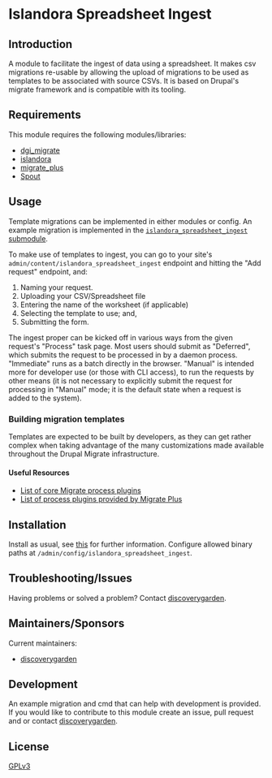 # Islandora Spreadsheet Ingest

## Introduction

A module to facilitate the ingest of data using a spreadsheet.
It makes csv migrations re-usable by allowing the upload of migrations to be
used as templates to be associated with source CSVs.
It is based on Drupal's migrate framework and is compatible with its
tooling.

## Requirements

This module requires the following modules/libraries:

* [dgi_migrate](https://github.com/discoverygarden/dgi_migrate)
* [islandora](https://github.com/Islandora/islandora/tree/8.x-1.x)
* [migrate_plus](https://www.drupal.org/project/migrate_plus)
* [Spout](https://github.com/box/spout)

## Usage

Template migrations can be implemented in either modules or config. An example
migration is implemented in the
[`islandora_spreadsheet_ingest` submodule](modules/islandora_spreadsheet_ingest_example).

To make use of templates to ingest, you can go to your site's
`admin/content/islandora_spreadsheet_ingest` endpoint and hitting the "Add
request" endpoint, and:

1. Naming your request.
2. Uploading your CSV/Spreadsheet file
3. Entering the name of the worksheet (if applicable)
4. Selecting the template to use; and,
5. Submitting the form.

The ingest proper can be kicked off in various ways from the given request's
"Process" task page. Most users should submit as "Deferred", which submits the
request to be processed in by a daemon process. "Immediate" runs as a batch
directly in the browser. "Manual" is intended more for developer use (or those
with CLI access), to run the requests by other means (it is not necessary to
explicitly submit the request for processing in "Manual" mode; it is the
default state when a request is added to the system).

### Building migration templates

Templates are expected to be built by developers, as they can get rather complex when taking advantage of the many customizations made available throughout the Drupal Migrate infrastructure.

#### Useful Resources
* [List of core Migrate process plugins](
https://www.drupal.org/docs/8/api/migrate-api/migrate-process-plugins/list-of-core-migrate-process-plugins)
* [List of process plugins provided by Migrate Plus](
https://www.drupal.org/docs/8/api/migrate-api/migrate-process-plugins/list-of-process-plugins-provided-by-migrate-plus)

## Installation

Install as usual, see
[this](https://drupal.org/documentation/install/modules-themes/modules-8) for
further information.
Configure allowed binary paths at `/admin/config/islandora_spreadsheet_ingest`.

## Troubleshooting/Issues

Having problems or solved a problem? Contact
[discoverygarden](http://support.discoverygarden.ca).

## Maintainers/Sponsors

Current maintainers:

* [discoverygarden](http://www.discoverygarden.ca)

## Development

An example migration and cmd that can help with development is provided.
If you would like to contribute to this module create an issue, pull request
and or contact
[discoverygarden](http://support.discoverygarden.ca).

## License

[GPLv3](http://www.gnu.org/licenses/gpl-3.0.txt)
